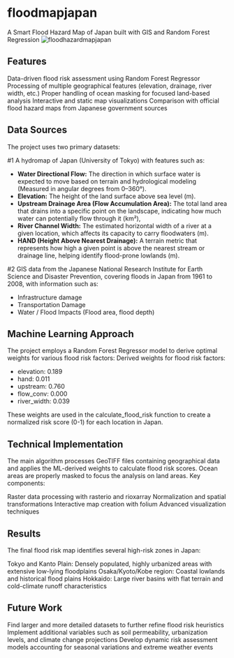# floodmapjapan
A Smart Flood Hazard Map of Japan built with GIS and Random Forest Regression
![floodhazardmapjapan](https://github.com/user-attachments/assets/cdcc3ec3-9d6e-489b-a61a-0314a4acaf42)



## Features

Data-driven flood risk assessment using Random Forest Regressor
Processing of multiple geographical features (elevation, drainage, river width, etc.)
Proper handling of ocean masking for focused land-based analysis
Interactive and static map visualizations
Comparison with official flood hazard maps from Japanese government sources

## Data Sources
The project uses two primary datasets:

#1 A hydromap of Japan (University of Tokyo) with features such as:

* **Water Directional Flow:** The direction in which surface water is expected to move based on terrain and hydrological modeling (Measured in angular degrees from 0–360°).
* **Elevation:** The height of the land surface above sea level (m).
* **Upstream Drainage Area (Flow Accumulation Area):** The total land area that drains into a specific point on the landscape, indicating how much water can potentially flow through it (km²),
* **River Channel Width:** The estimated horizontal width of a river at a given location, which affects its capacity to carry floodwaters (m).
* **HAND (Height Above Nearest Drainage):** A terrain metric that represents how high a given point is above the nearest stream or drainage line, helping identify flood-prone lowlands (m).

#2 GIS data from the Japanese National Research Institute for Earth Science and Disaster Prevention, covering floods in Japan from 1961 to 2008, with information such as:
* Infrastructure damage
* Transportation Damage
* Water / Flood Impacts (Flood area, flood depth)

## Machine Learning Approach
The project employs a Random Forest Regressor model to derive optimal weights for various flood risk factors:
Derived weights for flood risk factors:

* elevation: 0.189
* hand: 0.011
* upstream: 0.760
* flow_conv: 0.000
* river_width: 0.039

These weights are used in the calculate_flood_risk function to create a normalized risk score (0-1) for each location in Japan. 

## Technical Implementation
The main algorithm processes GeoTIFF files containing geographical data and applies the ML-derived weights to calculate flood risk scores. Ocean areas are properly masked to focus the analysis on land areas.
Key components:

Raster data processing with rasterio and rioxarray
Normalization and spatial transformations
Interactive map creation with folium
Advanced visualization techniques

## Results
The final flood risk map identifies several high-risk zones in Japan:

Tokyo and Kanto Plain: Densely populated, highly urbanized areas with extensive low-lying floodplains
Osaka/Kyoto/Kobe region: Coastal lowlands and historical flood plains
Hokkaido: Large river basins with flat terrain and cold-climate runoff characteristics

## Future Work
Find larger and more detailed datasets to further refine flood risk heuristics
Implement additional variables such as soil permeability, urbanization levels, and climate change projections
Develop dynamic risk assessment models accounting for seasonal variations and extreme weather events
